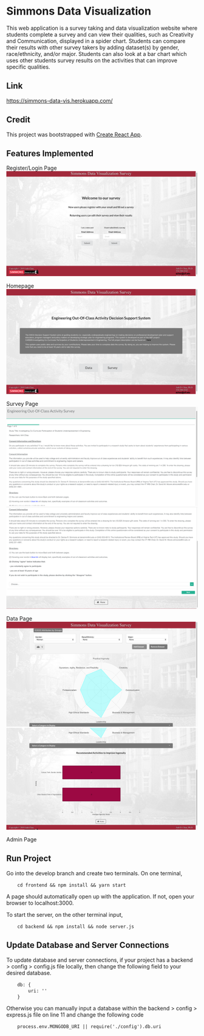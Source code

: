 # Simmons Data Visualization

This web application is a survey taking and data visualization website where students complete a survey and can view their qualities, such as Creativity and Communication, displayed in a spider chart. Students can compare their results with other survey takers by adding dataset(s) by gender, race/ethnicity, and/or major. Students can also look at a bar chart which uses other students survey results on the activities that can improve specific qualities.

## Link
https://simmons-data-vis.herokuapp.com/

## Credit
This project was bootstrapped with [Create React App](https://github.com/facebook/create-react-app).

## Features Implemented
Register/Login Page
![alt test](frontend/src/img/login_register.png)

Homepage
![alt test](frontend/src/img/homepage.png)

Survey Page
![alt test](frontend/src/img/survey_1_1.png)
![alt test](frontend/src/img/survey_1_2.png)

Data Page
![alt test](frontend/src/img/data_1.png)
![alt test](frontend/src/img/data_2.png)

Admin Page

## Run Project
Go into the develop branch and create two terminals. On one terminal,
```
    cd frontend && npm install && yarn start
```
A page should automatically open up with the application. If not, open your browser to localhost:3000.    
  
To start the server, on the other terminal input, 
```
    cd backend && npm install && node server.js
```

## Update Database and Server Connections
To update database and server connections, if your project has a backend > config > config.js file locally, then change the following field to your desired database. 
```
    db: { 
        uri: ''
    } 
```
Otherwise you can manually input a database within the backend > config > express.js file on line 11 and change the following code
```
    process.env.MONGODB_URI || require('./config').db.uri
```